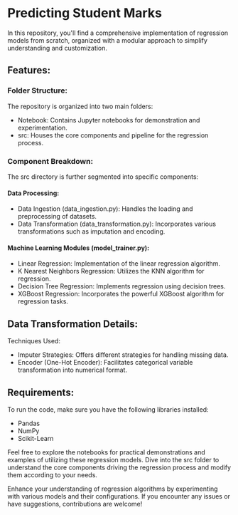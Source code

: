 # Predicting Student Marks

In this repository, you'll find a comprehensive implementation of regression models from scratch, organized with a modular approach to simplify understanding and customization.

## Features:
### Folder Structure:
The repository is organized into two main folders:

* Notebook: Contains Jupyter notebooks for demonstration and experimentation.
* src: Houses the core components and pipeline for the regression process.

### Component Breakdown:
The src directory is further segmented into specific components:

#### Data Processing:
* Data Ingestion (data_ingestion.py): Handles the loading and preprocessing of datasets.
* Data Transformation (data_transformation.py): Incorporates various transformations such as imputation and encoding.

#### Machine Learning Modules (model_trainer.py):
* Linear Regression: Implementation of the linear regression algorithm.
* K Nearest Neighbors Regression: Utilizes the KNN algorithm for regression.
* Decision Tree Regression: Implements regression using decision trees.
* XGBoost Regression: Incorporates the powerful XGBoost algorithm for regression tasks.

## Data Transformation Details:
Techniques Used:
* Imputer Strategies: Offers different strategies for handling missing data.
* Encoder (One-Hot Encoder): Facilitates categorical variable transformation into numerical format.

## Requirements:
To run the code, make sure you have the following libraries installed:
* Pandas
* NumPy
* Scikit-Learn
  
Feel free to explore the notebooks for practical demonstrations and examples of utilizing these regression models. Dive into the src folder to understand the core components driving the regression process and modify them according to your needs.

Enhance your understanding of regression algorithms by experimenting with various models and their configurations. If you encounter any issues or have suggestions, contributions are welcome!

